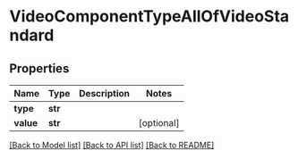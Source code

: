 # VideoComponentTypeAllOfVideoStandard

## Properties
Name | Type | Description | Notes
------------ | ------------- | ------------- | -------------
**type** | **str** |  | 
**value** | **str** |  | [optional] 

[[Back to Model list]](../README.md#documentation-for-models) [[Back to API list]](../README.md#documentation-for-api-endpoints) [[Back to README]](../README.md)


